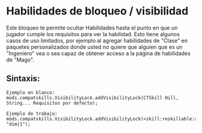 # Habilidades de bloqueo / visibilidad

Este bloqueo te permite ocultar Habilidades hasta el punto en que un jugador cumple los requisitos para ver la habilidad. Esto tiene algunos casos de uso limitados, por ejemplo al agregar habilidades de "Clase" en paquetes personalizados donde usted no quiere que alguien que es un "Ingeniero" vea o sea capaz de obtener acceso a la página de habilidades de "Mago".

## Sintaxis:

    Ejemplo en blanco:
    mods.compatskills.VisibilityLock.addVisibilityLock(CTSkill Hill, String... Requisitos por defecto);
    
    Ejemplo de trabajo:
    mods.compatskills.VisibilityLock.addVisibilityLock(<skill:reskillable:attack>, "dim|1");